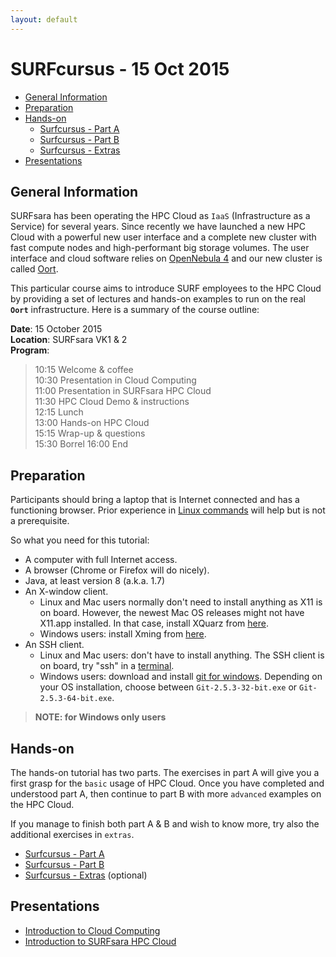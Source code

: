 ```yaml
---
layout: default
---
```


# SURFcursus - 15 Oct 2015

* [General Information](#general) <br>
* [Preparation](#preparation) <br>
* [Hands-on](#hands-on) <br>
  * [Surfcursus - Part A](surfcursus-part-A-2015-Oct-15)
  * [Surfcursus - Part B](surfcursus-part-B-2015-Oct-15)
  * [Surfcursus - Extras](surfcursus-extras-2015-Oct-15)
* [Presentations](#presentations) <br>

## <a name="general"></a>General Information 

SURFsara has been operating the HPC Cloud as `IaaS` (Infrastructure as a Service) for several years. Since recently we have launched a new HPC Cloud with a powerful new user interface and a complete new cluster with fast compute nodes and high-performant big storage volumes. The user interface and cloud software relies on [OpenNebula 4](http://opennebula.org/) and our new cluster is called [Oort](https://en.wikipedia.org/wiki/Oort_cloud).

This particular course aims to introduce SURF employees to the HPC Cloud by providing a set of lectures and hands-on examples to run on the real **`Oort`** infrastructure. Here is a summary of the course outline:

**Date**: 15 October 2015  
**Location**: SURFsara VK1 & 2  
**Program**:  

>
>10:15 Welcome & coffee  
10:30 Presentation in Cloud Computing  
11:00 Presentation in SURFsara HPC Cloud  
11:30 HPC Cloud Demo & instructions  
12:15 Lunch  
13:00 Hands-on HPC Cloud   
15:15 Wrap-up & questions    
15:30 Borrel
16:00 End  

## <a name="preparation"></a>Preparation

Participants should bring a laptop that is Internet connected and has a functioning browser. Prior experience in [Linux commands](http://cli.learncodethehardway.org/book/) will help but is not a prerequisite. 

So what you need for this tutorial:

* A computer with full Internet access.
* A browser (Chrome or Firefox will do nicely).
* Java, at least version 8 (a.k.a. 1.7)
* An X-window client.
  * Linux and Mac users normally don't need to install anything as X11 is on board. However, the newest Mac OS releases might not have X11.app installed. In that case, install XQuarz from [here](http://xquartz.macosforge.org/landing/).
  * Windows users: install Xming from [here](http://sourceforge.net/projects/xming/).
* An SSH client.
  * Linux and Mac users: don't have to install anything. The SSH client is on board, try "ssh" in a [terminal](http://askubuntu.com/questions/38162/what-is-a-terminal-and-how-do-i-open-and-use-it).
  * Windows users: download and install [git for windows](https://git-for-windows.github.io/). Depending on your OS installation, choose between `Git-2.5.3-32-bit.exe` or `Git-2.5.3-64-bit.exe`.

> **NOTE: for Windows only users**
>

## <a name="hands-on"></a> Hands-on
The hands-on tutorial has two parts. The exercises in part A will give you a first grasp for the `basic` usage of HPC Cloud. Once you have completed and understood part A, then continue to part B with more `advanced` examples on the HPC Cloud. 

If you manage to finish both part A & B and wish to know more, try also the additional exercises in `extras`.

  * [Surfcursus - Part A](surfcursus-part-A-2015-Oct-15)
  * [Surfcursus - Part B](surfcursus-part-B-2015-Oct-15)
  * [Surfcursus - Extras](surfcursus-extras-2015-Oct-15) (optional)

## <a name="presentations"></a> Presentations

* [Introduction to Cloud Computing](assets/cloud_intro_15102015.pdf)
* [Introduction to SURFsara HPC Cloud](assets/hpc_cloud_15102015.pdf)

